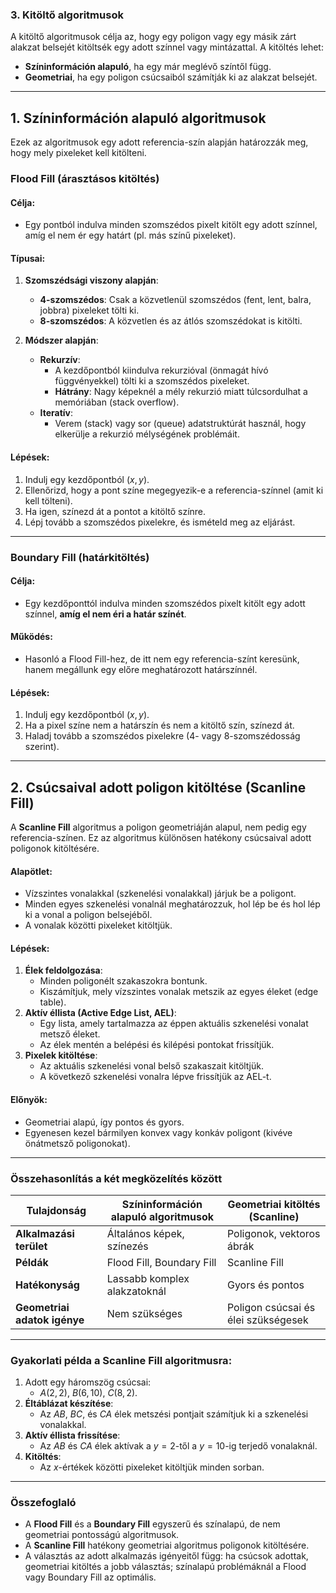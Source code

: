 ### **3. Kitöltő algoritmusok**

A kitöltő algoritmusok célja az, hogy egy poligon vagy egy másik zárt alakzat belsejét kitöltsék egy adott színnel vagy mintázattal. A kitöltés lehet:

- **Színinformáción alapuló**, ha egy már meglévő színtől függ.
- **Geometriai**, ha egy poligon csúcsaiból számítják ki az alakzat belsejét.

---

## **1. Színinformáción alapuló algoritmusok**

Ezek az algoritmusok egy adott referencia-szín alapján határozzák meg, hogy mely pixeleket kell kitölteni.

### **Flood Fill (árasztásos kitöltés)**

#### **Célja**:
- Egy pontból indulva minden szomszédos pixelt kitölt egy adott színnel, amíg el nem ér egy határt (pl. más színű pixeleket).

#### **Típusai**:
1. **Szomszédsági viszony alapján**:
   - **4-szomszédos**: Csak a közvetlenül szomszédos (fent, lent, balra, jobbra) pixeleket tölti ki.
   - **8-szomszédos**: A közvetlen és az átlós szomszédokat is kitölti.

2. **Módszer alapján**:
   - **Rekurzív**:
     - A kezdőpontból kiindulva rekurzióval (önmagát hívó függvényekkel) tölti ki a szomszédos pixeleket.
     - **Hátrány**: Nagy képeknél a mély rekurzió miatt túlcsordulhat a memóriában (stack overflow).
   - **Iteratív**:
     - Verem (stack) vagy sor (queue) adatstruktúrát használ, hogy elkerülje a rekurzió mélységének problémáit.

#### **Lépések**:
1. Indulj egy kezdőpontból ($x, y$).
2. Ellenőrizd, hogy a pont színe megegyezik-e a referencia-színnel (amit ki kell tölteni).
3. Ha igen, színezd át a pontot a kitöltő színre.
4. Lépj tovább a szomszédos pixelekre, és ismételd meg az eljárást.

---

### **Boundary Fill (határkitöltés)**

#### **Célja**:
- Egy kezdőponttól indulva minden szomszédos pixelt kitölt egy adott színnel, **amíg el nem éri a határ színét**.

#### **Működés**:
- Hasonló a Flood Fill-hez, de itt nem egy referencia-színt keresünk, hanem megállunk egy előre meghatározott határszínnél.

#### **Lépések**:
1. Indulj egy kezdőpontból ($x, y$).
2. Ha a pixel színe nem a határszín és nem a kitöltő szín, színezd át.
3. Haladj tovább a szomszédos pixelekre (4- vagy 8-szomszédosság szerint).

---

## **2. Csúcsaival adott poligon kitöltése (Scanline Fill)**

A **Scanline Fill** algoritmus a poligon geometriáján alapul, nem pedig egy referencia-színen. Ez az algoritmus különösen hatékony csúcsaival adott poligonok kitöltésére.

#### **Alapötlet**:
- Vízszintes vonalakkal (szkenelési vonalakkal) járjuk be a poligont.
- Minden egyes szkenelési vonalnál meghatározzuk, hol lép be és hol lép ki a vonal a poligon belsejéből.
- A vonalak közötti pixeleket kitöltjük.

#### **Lépések**:
1. **Élek feldolgozása**:
   - Minden poligonélt szakaszokra bontunk.
   - Kiszámítjuk, mely vízszintes vonalak metszik az egyes éleket (edge table).
2. **Aktív éllista (Active Edge List, AEL)**:
   - Egy lista, amely tartalmazza az éppen aktuális szkenelési vonalat metsző éleket.
   - Az élek mentén a belépési és kilépési pontokat frissítjük.
3. **Pixelek kitöltése**:
   - Az aktuális szkenelési vonal belső szakaszait kitöltjük.
   - A következő szkenelési vonalra lépve frissítjük az AEL-t.

#### **Előnyök**:
- Geometriai alapú, így pontos és gyors.
- Egyenesen kezel bármilyen konvex vagy konkáv poligont (kivéve önátmetsző poligonokat).

---

### **Összehasonlítás a két megközelítés között**

| **Tulajdonság**           | **Színinformáción alapuló algoritmusok** | **Geometriai kitöltés (Scanline)**       |
|----------------------------|------------------------------------------|------------------------------------------|
| **Alkalmazási terület**    | Általános képek, színezés               | Poligonok, vektoros ábrák                |
| **Példák**                | Flood Fill, Boundary Fill               | Scanline Fill                            |
| **Hatékonyság**            | Lassabb komplex alakzatoknál            | Gyors és pontos                          |
| **Geometriai adatok igénye** | Nem szükséges                          | Poligon csúcsai és élei szükségesek      |

---

### **Gyakorlati példa a Scanline Fill algoritmusra**:
1. Adott egy háromszög csúcsai:
   - $A(2, 2)$, $B(6, 10)$, $C(8, 2)$.
2. **Éltáblázat készítése**:
   - Az $AB$, $BC$, és $CA$ élek metszési pontjait számítjuk ki a szkenelési vonalakkal.
3. **Aktív éllista frissítése**:
   - Az $AB$ és $CA$ élek aktívak a $y = 2$-től a $y = 10$-ig terjedő vonalaknál.
4. **Kitöltés**:
   - Az $x$-értékek közötti pixeleket kitöltjük minden sorban.

---

### **Összefoglaló**

- A **Flood Fill** és a **Boundary Fill** egyszerű és színalapú, de nem geometriai pontosságú algoritmusok.
- A **Scanline Fill** hatékony geometriai algoritmus poligonok kitöltésére.
- A választás az adott alkalmazás igényeitől függ: ha csúcsok adottak, geometriai kitöltés a jobb választás; színalapú problémáknál a Flood vagy Boundary Fill az optimális.